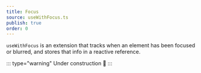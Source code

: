 ```yaml
---
title: Focus
source: useWithFocus.ts
publish: true
order: 0
---
```


`useWithFocus` is an extension that tracks when an element has been focused or blurred, and stores that info in a reactive reference. 

::: type="warning"
Under construction 🚧
:::
